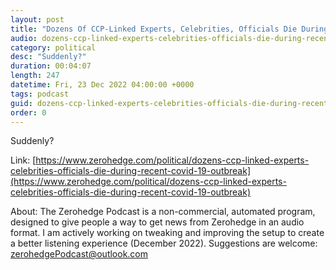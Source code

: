 ```yaml
---
layout: post
title: "Dozens Of CCP-Linked Experts, Celebrities, Officials Die During Recent COVID-19 Outbreak"
audio: dozens-ccp-linked-experts-celebrities-officials-die-during-recent-covid-19-outbreak-0
category: political
desc: "Suddenly?"
duration: 00:04:07
length: 247
datetime: Fri, 23 Dec 2022 04:00:00 +0000
tags: podcast
guid: dozens-ccp-linked-experts-celebrities-officials-die-during-recent-covid-19-outbreak-0
order: 0
---
```

Suddenly?

Link: [https://www.zerohedge.com/political/dozens-ccp-linked-experts-celebrities-officials-die-during-recent-covid-19-outbreak](https://www.zerohedge.com/political/dozens-ccp-linked-experts-celebrities-officials-die-during-recent-covid-19-outbreak)

About: The Zerohedge Podcast is a non-commercial, automated program, designed to give people a way to get news from Zerohedge in an audio format.  I am actively working on tweaking and improving the setup to create a better listening experience (December 2022).  Suggestions are welcome: [zerohedgePodcast@outlook.com](mailto:zerohedgePodcast@outlook.com)